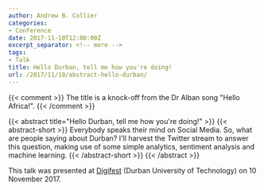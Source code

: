 ```yaml
---
author: Andrew B. Collier
categories:
- Conference
date: 2017-11-10T12:00:00Z
excerpt_separator: <!-- more -->
tags:
- Talk
title: Hello Durban, tell me how you're doing!
url: /2017/11/10/abstract-hello-durban/
---
```


{{< comment >}}
The title is a knock-off from the Dr Alban song "Hello Africa!".
{{< /comment >}}

{{< abstract title="Hello Durban, tell me how you're doing!" >}}
	{{< abstract-short >}}
	Everybody speaks their mind on Social Media. So, what are people saying about Durban? I'll harvest the Twitter stream to answer this question, making use of some simple analytics, sentiment analysis and machine learning.
	{{< /abstract-short >}}
{{< /abstract >}}

This talk was presented at [Digifest](http://digifest.dut.ac.za/) (Durban University of Technology) on 10 November 2017.
